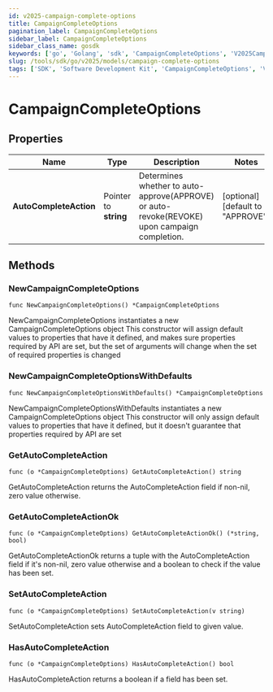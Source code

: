 ```yaml
---
id: v2025-campaign-complete-options
title: CampaignCompleteOptions
pagination_label: CampaignCompleteOptions
sidebar_label: CampaignCompleteOptions
sidebar_class_name: gosdk
keywords: ['go', 'Golang', 'sdk', 'CampaignCompleteOptions', 'V2025CampaignCompleteOptions'] 
slug: /tools/sdk/go/v2025/models/campaign-complete-options
tags: ['SDK', 'Software Development Kit', 'CampaignCompleteOptions', 'V2025CampaignCompleteOptions']
---
```


# CampaignCompleteOptions

## Properties

Name | Type | Description | Notes
------------ | ------------- | ------------- | -------------
**AutoCompleteAction** | Pointer to **string** | Determines whether to auto-approve(APPROVE) or auto-revoke(REVOKE) upon campaign completion. | [optional] [default to "APPROVE"]

## Methods

### NewCampaignCompleteOptions

`func NewCampaignCompleteOptions() *CampaignCompleteOptions`

NewCampaignCompleteOptions instantiates a new CampaignCompleteOptions object
This constructor will assign default values to properties that have it defined,
and makes sure properties required by API are set, but the set of arguments
will change when the set of required properties is changed

### NewCampaignCompleteOptionsWithDefaults

`func NewCampaignCompleteOptionsWithDefaults() *CampaignCompleteOptions`

NewCampaignCompleteOptionsWithDefaults instantiates a new CampaignCompleteOptions object
This constructor will only assign default values to properties that have it defined,
but it doesn't guarantee that properties required by API are set

### GetAutoCompleteAction

`func (o *CampaignCompleteOptions) GetAutoCompleteAction() string`

GetAutoCompleteAction returns the AutoCompleteAction field if non-nil, zero value otherwise.

### GetAutoCompleteActionOk

`func (o *CampaignCompleteOptions) GetAutoCompleteActionOk() (*string, bool)`

GetAutoCompleteActionOk returns a tuple with the AutoCompleteAction field if it's non-nil, zero value otherwise
and a boolean to check if the value has been set.

### SetAutoCompleteAction

`func (o *CampaignCompleteOptions) SetAutoCompleteAction(v string)`

SetAutoCompleteAction sets AutoCompleteAction field to given value.

### HasAutoCompleteAction

`func (o *CampaignCompleteOptions) HasAutoCompleteAction() bool`

HasAutoCompleteAction returns a boolean if a field has been set.


